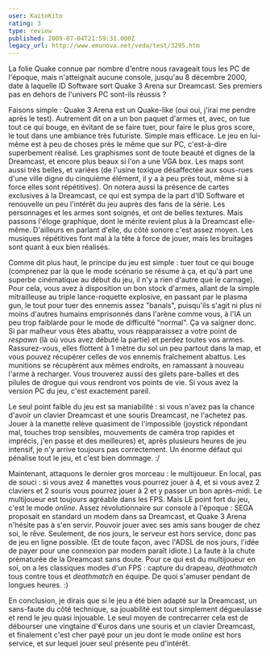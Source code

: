 ```yaml
---
user: KaitoKito
rating: 3
type: review
published: 2009-07-04T21:59:31.000Z
legacy_url: http://www.emunova.net/veda/test/3295.htm
---
```

La folie Quake connue par nombre d'entre nous ravageait tous les PC de l'époque, mais n'atteignait aucune console, jusqu'au 8 décembre 2000, date à laquelle ID Software sort Quake 3 Arena sur Dreamcast. Ses premiers pas en dehors de l'univers PC sont-ils réussis ?  

  

Faisons simple : Quake 3 Arena est un Quake-like (oui oui, j'irai me pendre après le test). Autrement dit on a un bon paquet d'armes et, avec, on tue tout ce qui bouge, en évitant de se faire tuer, pour faire le plus gros score, le tout dans une ambiance très futuriste. Simple mais efficace. Le jeu en lui-même est à peu de choses près le même que sur PC, c'est-à-dire superbement réalisé. Les graphismes sont de toute beauté et dignes de la Dreamcast, et encore plus beaux si l'on a une VGA box. Les maps sont aussi très belles, et variées (de l'usine toxique désaffectée aux sous-rues d'une ville digne du cinquième élément, il y a à peu près tout, même si à force elles sont répétitives). On notera aussi la présence de cartes exclusives à la Dreamcast, ce qui est sympa de la part d'ID Software et renouvelle un peu l'intérêt du jeu auprès des fans de la série. Les personnages et les armes sont soignés, et ont de belles textures. Mais passons l'éloge graphique, dont le mérite revient plus à la Dreamcast elle-même. D'ailleurs en parlant d'elle, du côté sonore c'est assez moyen. Les musiques répétitives font mal à la tête à force de jouer, mais les bruitages sont quant à eux bien réalisés.  

  

Comme dit plus haut, le principe du jeu est simple : tuer tout ce qui bouge (comprenez par là que le mode scénario se résume à ça, et qu'à part une superbe cinématique au début du jeu, il n'y a rien d'autre que le carnage). Pour cela, vous avez à disposition un bon stock d'armes, allant de la simple mitrailleuse au triple lance-roquette explosive, en passant par le plasma gun, le tout pour tuer des ennemis assez "banals", puisqu'ils s'agit ni plus ni moins d'autres humains emprisonnés dans l'arène comme vous, à l'IA un peu trop faiblarde pour le mode de difficulté "normal". Ça va saigner donc. Si par malheur vous êtes abattu, vous réapparaissez a votre point de _respawn_ (là où vous avez débuté la partie) et perdez toutes vos armes. Rassurez-vous, elles flottent à 1 mètre du sol un peu partout dans la map, et vous pouvez récupérer celles de vos ennemis fraîchement abattus. Les munitions se récupèrent aux mêmes endroits, en ramassant à nouveau l'arme à recharger. Vous trouverez aussi des gilets pare-balles et des pilules de drogue qui vous rendront vos points de vie. Si vous avez la version PC du jeu, c'est exactement pareil.  

  

Le seul point faible du jeu est sa maniabilité : si vous n'avez pas la chance d'avoir un clavier Dreamcast et une souris Dreamcast, ne l'achetez pas. Jouer à la manette relève quasiment de l'impossible (joystick répondant mal, touches trop sensibles, mouvements de caméra trop rapides et imprécis, j'en passe et des meilleures) et, après plusieurs heures de jeu intensif, je n'y arrive toujours pas correctement. Un énorme défaut qui pénalise tout le jeu, et c'est bien dommage. :/  

  

Maintenant, attaquons le dernier gros morceau : le multijoueur. En local, pas de souci : si vous avez 4 manettes vous pourrez jouer à 4, et si vous avez 2 claviers et 2 souris vous pourrez jouer à 2 et y passer un bon après-midi. Le multijoueur est toujours agréable dans les FPS. Mais LE point fort du jeu, c'est le mode _online_. Assez révolutionnaire sur console à l'époque : SEGA proposait en standard un modem dans sa Dreamcast, et Quake 3 Arena n'hésite pas à s'en servir. Pouvoir jouer avec ses amis sans bouger de chez soi, le rêve. Seulement, de nos jours, le serveur est hors service, donc pas de jeu en ligne possible. (Et de toute façon, avec l'ADSL de nos jours, l'idée de payer pour une connexion par modem paraît idiote.) La faute à la chute prématurée de la Dreamcast sans doute. Pour ce qui est du multijoueur en soi, on a les classiques modes d'un FPS : capture du drapeau, _deathmatch_ tous contre tous et _deathmatch_ en équipe. De quoi s'amuser pendant de longues heures. :)  

  

En conclusion, je dirais que si le jeu a été bien adapté sur la Dreamcast, un sans-faute du côté technique, sa jouabilité est tout simplement dégueulasse et rend le jeu quasi injouable. Le seul moyen de contrecarrer cela est de débourser une vingtaine d'€uros dans une souris et un clavier Dreamcast, et finalement c'est cher payé pour un jeu dont le mode _online_ est hors service, et sur lequel jouer seul présente peu d'intérêt.